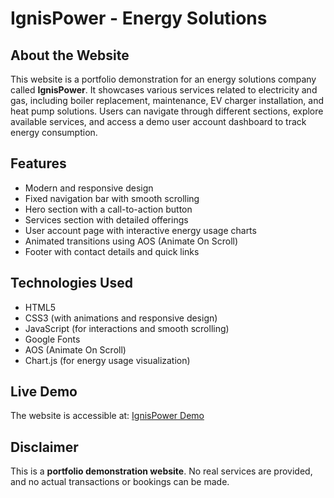 # IgnisPower - Energy Solutions

## About the Website
This website is a portfolio demonstration for an energy solutions company called **IgnisPower**. It showcases various services related to electricity and gas, including boiler replacement, maintenance, EV charger installation, and heat pump solutions. Users can navigate through different sections, explore available services, and access a demo user account dashboard to track energy consumption.

## Features
- Modern and responsive design
- Fixed navigation bar with smooth scrolling
- Hero section with a call-to-action button
- Services section with detailed offerings
- User account page with interactive energy usage charts
- Animated transitions using AOS (Animate On Scroll)
- Footer with contact details and quick links

## Technologies Used
- HTML5
- CSS3 (with animations and responsive design)
- JavaScript (for interactions and smooth scrolling)
- Google Fonts
- AOS (Animate On Scroll)
- Chart.js (for energy usage visualization)

## Live Demo
The website is accessible at:
[IgnisPower Demo](https://dddevid.github.io/Business-websites-templates/IgnisPower%20-%20PowerAndGas/index.html)

## Disclaimer
This is a **portfolio demonstration website**. No real services are provided, and no actual transactions or bookings can be made.
